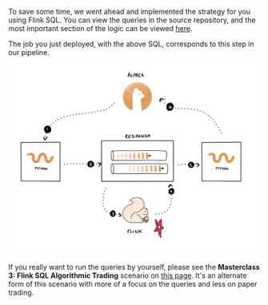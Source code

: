 To save some time, we went ahead and implemented the strategy for you using Flink SQL. You can view the queries in the source repository, and the most important section of the logic can be viewed <a href="https://github.com/redpanda-data-university/rp-use-cases-algo-trading/blob/f9b79f397ae52d9186e8d21be2c0c8907b70caf3/03-strategy-testing/sql/strategy.sql#L87-L104" target="_blank">here</a>.

The job you just deployed, with the above SQL, corresponds to this step in our pipeline.

![Archiecture](./images/arch2.png)

If you really want to run the queries by yourself, please see the __Masterclass 3: Flink SQL Algorithmic Trading__ scenario on <a href="https://killercoda.com/redpanda/" target="_blank">this page</a>. It's an alternate form of this scenario with more of a focus on the queries and less on paper trading.